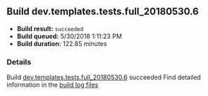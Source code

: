 ## Build dev.templates.tests.full_20180530.6
- **Build result:** `succeeded`
- **Build queued:** 5/30/2018 1:11:23 PM
- **Build duration:** 122.85 minutes
### Details
Build [dev.templates.tests.full_20180530.6](https://winappstudio.visualstudio.com/web/build.aspx?pcguid=a4ef43be-68ce-4195-a619-079b4d9834c2&builduri=vstfs%3a%2f%2f%2fBuild%2fBuild%2f25778) succeeded
Find detailed information in the [build log files](https://uwpctdiags.blob.core.windows.net/buildlogs/dev.templates.tests.full_20180530.6_logs.zip)
